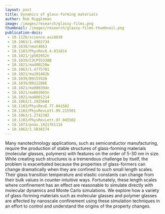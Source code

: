 ```yaml
---
layout: post
title: Dynamics of glass-forming materials
author: Rob Riggleman
image: /images/research/glassy-films.png
thumbnail: /images/research/glassy-films-thumbnail.png
publication-dois:
 - 10.1126/science.aai8830
 - 10.1063/1.4962734
 - 10.1038/nmat4663
 - 10.1103/PhysRevX.4.031014
 - 10.1021/jp502952n
 - 10.1039/C3CP55330B
 - 10.1021/ma400210w
 - 10.1063/1.4775781
 - 10.1021/ma201482b
 - 10.1039/B915592A
 - 10.1039/B912288E
 - 10.1021/ma900394n
 - 10.1021/ma802865n
 - 10.1021/ma8001214
 - 10.1063/1.2925684
 - 10.1103/PhysRevE.77.041502
 - 10.1103/PhysRevLett.99.215501
 - 10.1063/1.2742382
 - 10.1103/PhysRevLett.97.045502
 - 10.1073/pnas.1821761116
 - 10.1063/1.5038174
---
```


Many nanotechnology applications, such as semiconductor manufacturing, require the production of stable structures of glass-forming materials (molecular glasses, polymers) with features on the order of 5-30 nm in size. While creating such structures is a tremendous challenge by itself, the problem is exacerbated because the properties of glass-formers can change dramatically when they are confined to such small length scales. Their glass transition temperature and elastic constants can change from their bulk values in counter-intuitive ways. Fortunately, these length scales where confinement has an effect are reasonable to simulate directly with molecular dynamics and Monte Carlo simulations. We explore how a variety of glass-forming materials such as molecular glasses and polymer glasses are affected by nanoscale confinement using these simulation techniques in an effort to control and understand the origins of the property changes.
